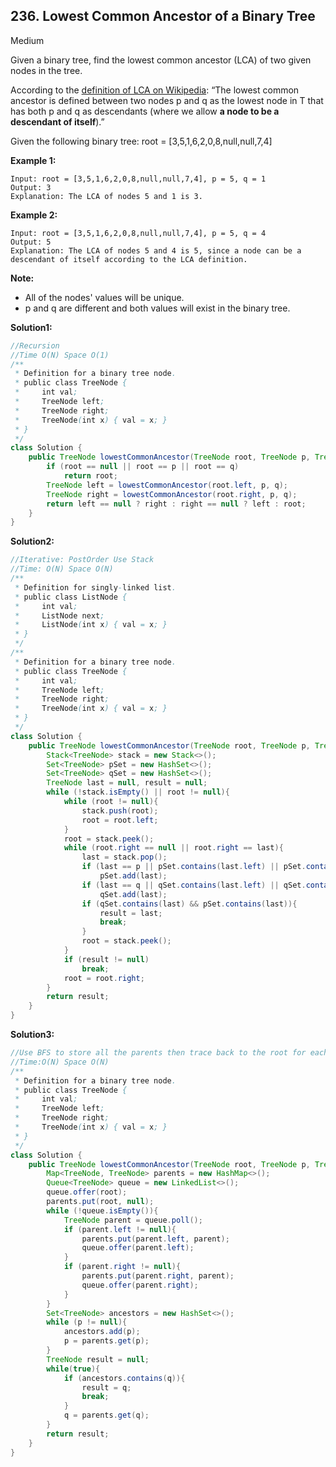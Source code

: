 ## 236. Lowest Common Ancestor of a Binary Tree

Medium

Given a binary tree, find the lowest common ancestor (LCA) of two given nodes in the tree.

According to the [definition of LCA on Wikipedia](https://en.wikipedia.org/wiki/Lowest_common_ancestor): “The lowest common ancestor is defined between two nodes p and q as the lowest node in T that has both p and q as descendants (where we allow **a node to be a descendant of itself**).”

Given the following binary tree:  root = [3,5,1,6,2,0,8,null,null,7,4]



 

**Example 1:**

```
Input: root = [3,5,1,6,2,0,8,null,null,7,4], p = 5, q = 1
Output: 3
Explanation: The LCA of nodes 5 and 1 is 3.
```

**Example 2:**

```
Input: root = [3,5,1,6,2,0,8,null,null,7,4], p = 5, q = 4
Output: 5
Explanation: The LCA of nodes 5 and 4 is 5, since a node can be a descendant of itself according to the LCA definition.
```

 

**Note:**

- All of the nodes' values will be unique.
- p and q are different and both values will exist in the binary tree.

**Solution1:**

```java
//Recursion
//Time O(N) Space O(1)
/**
 * Definition for a binary tree node.
 * public class TreeNode {
 *     int val;
 *     TreeNode left;
 *     TreeNode right;
 *     TreeNode(int x) { val = x; }
 * }
 */
class Solution {
    public TreeNode lowestCommonAncestor(TreeNode root, TreeNode p, TreeNode q) {
        if (root == null || root == p || root == q)
            return root;
        TreeNode left = lowestCommonAncestor(root.left, p, q);
        TreeNode right = lowestCommonAncestor(root.right, p, q);
        return left == null ? right : right == null ? left : root;
    }
}
```

**Solution2:**

```java
//Iterative: PostOrder Use Stack
//Time: O(N) Space O(N)
/**
 * Definition for singly-linked list.
 * public class ListNode {
 *     int val;
 *     ListNode next;
 *     ListNode(int x) { val = x; }
 * }
 */
/**
 * Definition for a binary tree node.
 * public class TreeNode {
 *     int val;
 *     TreeNode left;
 *     TreeNode right;
 *     TreeNode(int x) { val = x; }
 * }
 */
class Solution {
    public TreeNode lowestCommonAncestor(TreeNode root, TreeNode p, TreeNode q) {
        Stack<TreeNode> stack = new Stack<>();
        Set<TreeNode> pSet = new HashSet<>();
        Set<TreeNode> qSet = new HashSet<>();
        TreeNode last = null, result = null;
        while (!stack.isEmpty() || root != null){
            while (root != null){
                stack.push(root);
                root = root.left;
            }
            root = stack.peek();
            while (root.right == null || root.right == last){
                last = stack.pop();
                if (last == p || pSet.contains(last.left) || pSet.contains(last.right))
                    pSet.add(last);
                if (last == q || qSet.contains(last.left) || qSet.contains(last.right))
                    qSet.add(last);
                if (qSet.contains(last) && pSet.contains(last)){
                    result = last;
                    break;
                }
                root = stack.peek();
            }
            if (result != null)
                break;
            root = root.right;
        }
        return result;
    }
}
```

**Solution3:**

```java
//Use BFS to store all the parents then trace back to the root for each node
//Time:O(N) Space O(N)
/**
 * Definition for a binary tree node.
 * public class TreeNode {
 *     int val;
 *     TreeNode left;
 *     TreeNode right;
 *     TreeNode(int x) { val = x; }
 * }
 */
class Solution {
    public TreeNode lowestCommonAncestor(TreeNode root, TreeNode p, TreeNode q) {
        Map<TreeNode, TreeNode> parents = new HashMap<>();
        Queue<TreeNode> queue = new LinkedList<>();
        queue.offer(root);
        parents.put(root, null);
        while (!queue.isEmpty()){
            TreeNode parent = queue.poll();
            if (parent.left != null){
                parents.put(parent.left, parent);
                queue.offer(parent.left);
            }
            if (parent.right != null){
                parents.put(parent.right, parent);
                queue.offer(parent.right);
            }
        }
        Set<TreeNode> ancestors = new HashSet<>();
        while (p != null){
            ancestors.add(p);
            p = parents.get(p);
        }
        TreeNode result = null;
        while(true){
            if (ancestors.contains(q)){
                result = q;
                break;
            }
            q = parents.get(q);
        }
        return result;
    }
}
```



